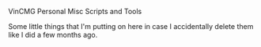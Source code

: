 VinCMG Personal Misc Scripts and Tools

Some little things that I'm putting on here in case I accidentally delete them like I did a few months ago.

